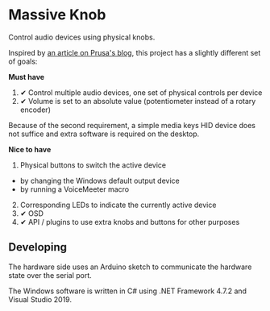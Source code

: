 
# Massive Knob

Control audio devices using physical knobs.

Inspired by [an article on Prusa's blog](https://blog.prusaprinters.org/3d-print-an-oversized-media-control-volume-knob-arduino-basics_30184/), this project has a slightly different set of goals:

**Must have**
1. ✔ Control multiple audio devices, one set of physical controls per device
2. ✔ Volume is set to an absolute value (potentiometer instead of a rotary encoder)

Because of the second requirement, a simple media keys HID device does not suffice and extra software is required on the desktop.

**Nice to have**
1. Physical buttons to switch the active device
  - by changing the Windows default output device
  - by running a VoiceMeeter macro
2. Corresponding LEDs to indicate the currently active device
3. ✔ OSD
4. ✔ API / plugins to use extra knobs and buttons for other purposes

## Developing
The hardware side uses an Arduino sketch to communicate the hardware state over the serial port.

The Windows software is written in C# using .NET Framework 4.7.2 and Visual Studio 2019.